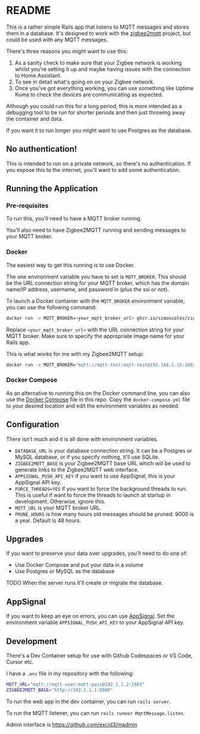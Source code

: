# README

This is a rather simple Rails app that listens to MQTT messages and stores them in a database. 
It's designed to work with the [zigbee2mqtt](https://www.zigbee2mqtt.io/) project, but could be used with any MQTT messages.

There's three reasons you might want to use this:

1. As a sanity check to make sure that your Zigbee network is working whilst
   you're setting it up and maybe having issues with the connection to Home Assistant.
2. To see in detail what's going on on your Zigbee network.
3. Once you've got everything working, you can use something like Uptime Kuma to check
   the devices are communicating as expected.

Although you could run this for a long period, this is more intended as a debugging tool to be run for shorter periods and
then just throwing away the container and data. 

If you want it to run longer you might want to use Postgres as the database.


## No authentication!

This is intended to run on a private network, so there's no authentication. If you expose this to the internet, you'll want to add some authentication.


## Running the Application

### Pre-requisites

To run this, you'll need to have a MQTT broker running. 

You'll also need to have Zigbee2MQTT running and sending messages to your MQTT broker.

### Docker

The easiest way to get this running is to use Docker.

The one environment variable you have to set is `MQTT_BROKER`. This should be the URL connection 
string for your MQTT broker, which has the domain name/IP address, username, and password in (plus the ssl or not).

To launch a Docker container with the `MQTT_BROKER` environment variable, you can use the following command:

```bash
docker run -e MQTT_BROKER=<your_mqtt_broker_url> ghcr.io/simoncoles/zigbee2mqtt-capture:main
```

Replace `<your_mqtt_broker_url>` with the URL connection string for your MQTT broker. Make sure to specify the appropriate image name for your Rails app.


This is what works for me with my Zigbee2MQTT setup:

```bash
docker run -e MQTT_BROKER="mqtt://mqtt-test:mqtt-test@192.168.1.15:1883" ghcr.io/simoncoles/zigbee2mqtt-capture:main
```


### Docker Compose

As an alternative to running this on the Docker command line, you can also use the
[Docker Compose](https://docs.docker.com/compose/) file in this repo. Copy the `docker-compose.yml` file to your
desired location and edit the environment variables as needed.



## Configuration

There isn't much and it is all done with environment variables.

- `DATABASE_URL` is your database connection string. It can be a Postgres or MySQL database, or if you specify nothing, it'll use SQLite.
- `ZIGBEE2MQTT_BASE` is your Zigbee2MQTT base URL which will be used to generate links to the Zigbee2MQTT web interface.
- `APPSIGNAL_PUSH_API_KEY` if you want to use AppSignal, this is your AppSignal API key.
- `FORCE_THREADS=YES` if you want to force the background threads to run. This is useful if want to force the threads to launch
  at startup in development. Otherwise, ignore this. 
- `MQTT_URL` is your MQTT broker URL.
- `PRUNE_HOURS` is how many hours old messages should be pruned. 9000 is a year. Default is 48 hours. 


## Upgrades

If you want to preserve your data over upgrades, you'll need to do one of:

- Use Docker Compose and put your data in a volume
- Use Postgres or MySQL as the database

TODO When the server runs it'll create or migrate the database.

## AppSignal

If you want to keep an eye on errors, you can use [AppSignal](https://appsignal.com/). 
Set the environment variable `APPSIGNAL_PUSH_API_KEY` to your AppSignal API key.

## Development

There's a Dev Container setup for use with Github Codespaces or VS Code, Cursor etc. 

I have a `.env` file in my repository with the following:

```bash
MQTT_URL="mqtt://mqtt-user:mqtt-pass@192.1.1.2:1883"
ZIGBEE2MQTT_BASE="http://192.1.1.1:8080"
```

To run the web app in the dev container, you can run `rails server`.

To run the MQTT listener, you can run `rails runner MqttMessage.listen`.

Admin interface is https://github.com/excid3/madmin 